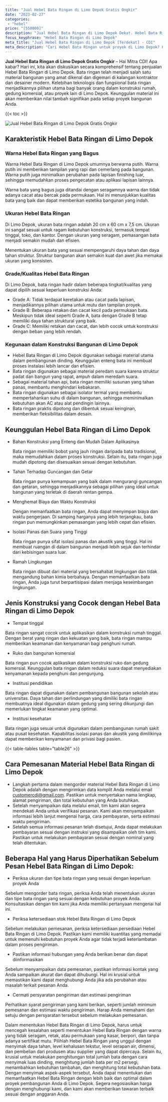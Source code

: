 ```yaml
---
title: "Jual Hebel Bata Ringan di Limo Depok Gratis Ongkir"
date: "2023-02-27"
categories:
 - "hebel"
price: "[550000]"
description: "Jual Hebel Bata Ringan di Limo Depok Dekat. Hebel Bata Ringan ini sering digunakan dalam proyek pembangunan sebagai material dinding yang kuat dan awet. Silakan hubungi kami untuk informasi lebih lanjut."
focus_keyphrase: "Hebel Bata Ringan di Limo Depok"
meta_title: "Jual Hebel Bata Ringan di Limo Depok [Terdekat] - CDI"
meta_description: "Cari Hebel Bata Ringan untuk proyek di Limo Depok? Kami menyediakan Hebel Bata Ringan berkualitas untuk material dinding. Segera dapatkan penawaran terbaik."
---
```


**Jual Hebel Bata Ringan di Limo Depok Gratis Ongkir** – Hai Mitra CDI! Apa kabar? Hari ini, kita akan diskusikan secara komprehensif tentang penjualan Hebel Bata Ringan di Limo Depok. Bata ringan telah menjadi salah satu material bangunan yang amat dikenal dan digemari di kalangan kontraktor dan desainer modern. Kelebihan teknologis dan fungsional bata ringan menjadikannya pilihan utama bagi banyak orang dalam konstruksi rumah, gedung komersial, atau proyek lain di Limo Depok. Keunggulan material ini akan memberikan nilai tambah signifikan pada setiap proyek bangunan Anda.

{{< toc >}}

![Jual Hebel Bata Ringan di Limo Depok Gratis Ongkir](/images/hebel/hebel-bataringan-29.jpg)

## Karakteristik Hebel Bata Ringan di Limo Depok

### Warna Hebel Bata Ringan yang Bagus

Warna Hebel Bata Ringan di Limo Depok umumnya berwarna putih. Warna putih ini memberikan tampilan yang rapi dan cemerlang pada bangunan. Warna putih juga minimalkan perubahan pada lapisan finishing luar, sehingga memudahkan proses pengecatan atau aplikasi lapisan lainnya.

Warna bata yang bagus juga ditandai dengan seragamnya warna dan tidak adanya cacat atau bercak pada permukaan. Hal ini menunjukkan kualitas bata yang baik dan dapat memberikan estetika bangunan yang indah.

### Ukuran Hebel Bata Ringan

Di Limo Depok, ukuran bata ringan adalah 20 cm x 60 cm x 7,5 cm. Ukuran ini sangat sesuai untuk ragam kebutuhan konstruksi, termasuk tempat tinggal, toko, dan kantor. Dengan ukuran yang seragam, pemasangan bata menjadi semakin mudah dan efisien.

Menentukan ukuran bata yang sesuai mempengaruhi daya tahan dan daya tahan struktur. Struktur bangunan akan semakin kuat dan awet jika memakai ukuran yang konsisten.

### Grade/Kualitas Hebel Bata Ringan

Di Limo Depok, bata ringan hadir dalam beberapa tingkat/kualitas yang dapat dipilih sesuai keperluan konstruksi Anda:

*   Grade A: Tidak terdapat keretakan atau cacat pada lapisan, menjadikannya pilihan utama untuk mutu dan tampilan proyek.
*   Grade B: Beberapa retakan dan cacat kecil pada permukaan bata. Meskipun tidak ideal seperti Grade A, bata dengan Grade B tetap memiliki daya tahan struktural yang baik.
*   Grade C: Memiliki retakan dan cacat, dan lebih cocok untuk konstruksi dengan beban yang lebih rendah.

### Kegunaan dalam Konstruksi Bangunan di Limo Depok

*   Hebel Bata Ringan di Limo Depok digunakan sebagai material utama dalam pembangunan dinding. Keunggulan enteng bata ini membuat proses instalasi lebih lancar dan efisien.
*   Bata ringan digunakan sebagai material peredam suara karena struktur padat dan bangun yang rapat, ampuh dalam meredam suara.
*   Sebagai material tahan api, bata ringan memiliki susunan yang tahan panas, membantu menghindari kebakaran.
*   Bata ringan digunakan sebagai isolator termal yang membantu mempertahankan suhu di dalam bangunan, sehingga meminimalkan kebutuhan akan AC atau alat pendingin lainnya.
*   Bata ringan praktis dipotong dan dibentuk sesuai keinginan, memberikan fleksibilitas dalam desain.

## Keunggulan Hebel Bata Ringan di Limo Depok

*   Bahan Konstruksi yang Enteng dan Mudah Dalam Aplikasinya

    Bata ringan memiliki bobot yang jauh ringan daripada bata tradisional, maka memudahkan dalam proses konstruksi. Selain itu, bata ringan juga mudah dipotong dan disesuaikan sesuai dengan kebutuhan.
*   Tahan Terhadap Guncangan dan Getar

    Bata ringan punya kemampuan yang baik dalam mengurangi guncangan dan getaran, sehingga menjadikannya sebagai pilihan yang ideal untuk bangunan yang terletak di daerah rentan gempa.
*   Menghemat Biaya dan Waktu Konstruksi

    Dengan memanfaatkan bata ringan, Anda dapat menyimpan biaya dan waktu pengerjaan. Di samping harganya yang lebih terjangkau, bata ringan pun memungkinkan pemasangan yang lebih cepat dan efisien.
*   Isolasi Panas dan Suara yang Tinggi

    Bata ringan punya sifat isolasi panas dan akustik yang tinggi. Hal ini membuat ruangan di dalam bangunan menjadi lebih sejuk dan terhindar dari kebisingan suara luar.
*   Ramah Lingkungan

    Bata ringan dibuat dari material yang bersahabat lingkungan dan tidak mengandung bahan kimia berbahaya. Dengan memanfaatkan bata ringan, Anda juga turut berpartisipasi dalam menjaga keseimbangan lingkungan.

## Jenis Konstruksi yang Cocok dengan Hebel Bata Ringan di Limo Depok

*   Tempat tinggal

Bata ringan sangat cocok untuk aplikasikan dalam konstruksi rumah tinggal. Dengan berat yang ringan dan kekuatan yang baik, bata ringan mampu memberikan keamanan dan kenyamanan bagi penghuni rumah.
*   Ruko dan bangunan komersial

Bata ringan pun cocok aplikasikan dalam konstruksi ruko dan gedung komersial. Keunggulan bata ringan dalam reduksi suara dapat menyediakan kenyamanan kepada penghuni dan pengunjung.
*   Institusi pendidikan

Bata ringan dapat digunakan dalam pembangunan bangunan sekolah atau universitas. Daya tahan dan perlindungan yang dimiliki bata ringan membuatnya ideal digunakan dalam gedung yang sering dikunjungi dan memerlukan tingkat keamanan yang optimal.
*   Institusi kesehatan

Bata ringan juga sesuai untuk digunakan dalam pembangunan rumah sakit atau pusat kesehatan. Kapabilitas isolasi panas dan akustik yang dimilikinya dapat memberikan kenyamanan dan privasi bagi pasien.

{{< table-tables table="table26" >}}

## Cara Pemesanan Material Hebel Bata Ringan di Limo Depok

*   Langkah pertama dalam mengorder material Hebel Bata Ringan di Limo Depok adalah dengan mengirimkan data komplit Anda melalui email customercdi@gmail.com. Pastikan untuk menyertakan nama lengkap, alamat pengiriman, dan total kebutuhan yang Anda butuhkan.
*   Setelah menyampaikan data melalui email, tim kami akan segera mendekati Anda untuk verifikasi pesanan. Kami akan menyampaikan informasi lebih lanjut mengenai harga, cara pembayaran, serta estimasi waktu pengiriman.
*   Setelah semua informasi pesanan telah disetujui, Anda dapat melakukan pembayaran sesuai dengan instruksi yang disampaikan oleh tim kami. Pastikan untuk melakukan pembayaran sesuai dengan nominal yang telah ditentukan.

## Beberapa Hal yang Harus Diperhatikan Sebelum Pesan Hebel Bata Ringan di Limo Depok:

*   Periksa ukuran dan tipe bata ringan yang sesuai dengan keperluan proyek Anda

Sebelum mengorder bata ringan, periksa Anda telah menentukan ukuran dan tipe bata ringan yang sesuai dengan kebutuhan proyek Anda. Konsultasikan dengan tim kami jika Anda memiliki pertanyaan mengenai hal ini.
*   Periksa ketersediaan stok Hebel Bata Ringan di Limo Depok

Sebelum melakukan pemesanan, periksa ketersediaan persediaan Hebel Bata Ringan di Limo Depok. Pastikan kami memiliki kuantitas yang memadai untuk memenuhi kebutuhan proyek Anda agar tidak terjadi keterlambatan dalam proses pengiriman.
*   Pastikan informasi hubungan yang Anda berikan benar dan dapat diinformasikan

Sebelum menyampaikan data pemesanan, pastikan informasi kontak yang Anda sampaikan akurat dan dapat dihubungi. Hal ini krusial untuk memastikan kami dapat menghubungi Anda jika ada perubahan atau masalah terkait pesanan Anda.
*   Cermati persyaratan pengiriman dan estimasi pengiriman

Perhatikan syarat pengiriman yang kami berikan, seperti jumlah minimum pemesanan dan estimasi waktu pengiriman. Harap Anda memahami dan setuju dengan persyaratan tersebut sebelum melakukan pemesanan.

Dalam menentukan Hebel Bata Ringan di Limo Depok, harus untuk mencegah kesalahan seperti menentukan Hebel Bata Ringan dengan warna yang tidak seragam, retak, atau permukaan yang kasar, berpori, dan tanpa adanya sertifikat mutu. Pilihlah Hebel Bata Ringan yang unggul dengan menyimak daya tahan, level kehalusan tekstur, level serapan air, dimensi, dan pembelian dari produsen atau supplier yang dapat dipercaya. Selain itu, krusial untuk melakukan penghitungan total jumlah bata dengan cara menyimak luas dinding, menghitung jumlah bata per m2 persegi, menambahkan kebutuhan tambahan, dan menghitung total kebutuhan bata. Dengan menyimak aspek-aspek tersebut, Anda dapat menentukan dan memanfaatkan Hebel Bata Ringan dengan lebih baik dan optimal dalam proyek pembangunan Anda di Limo Depok. Segera negosiasikan harga dengan menghubungi kami, dan kami akan memberikan tawaran terbaik sesuai dengan anggaran Anda.